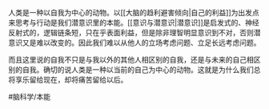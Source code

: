 人类是一种以自我为中心的动物。以[[大脑的趋利避害倾向|自己的利益]]为出发点来思考与行动是我们潜意识里的本能。[[意识与潜意识|潜意识]]是启发式的、神经反射式的，逻辑链条短，只在乎表面利益，但是除非理智明显意识到不对，否则潜意识又是难以改变的。因此我们难以从他人的立场考虑问题、立足长远考虑问题。

而且这里说的自我不只是与我以外的其他人相区别的自我，还是与未来的自己相区别的自我。确切的说人类是一种以当前的自己为中心的动物。这就是为什么我们总将享乐留给现在，却将痛苦留给以后。

#脑科学/本能 
